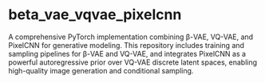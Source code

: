 # beta_vae_vqvae_pixelcnn
A comprehensive PyTorch implementation combining β-VAE, VQ-VAE, and PixelCNN for generative modeling. This repository includes training and sampling pipelines for β-VAE and VQ-VAE, and integrates PixelCNN as a powerful autoregressive prior over VQ-VAE discrete latent spaces, enabling high-quality image generation and conditional sampling.
